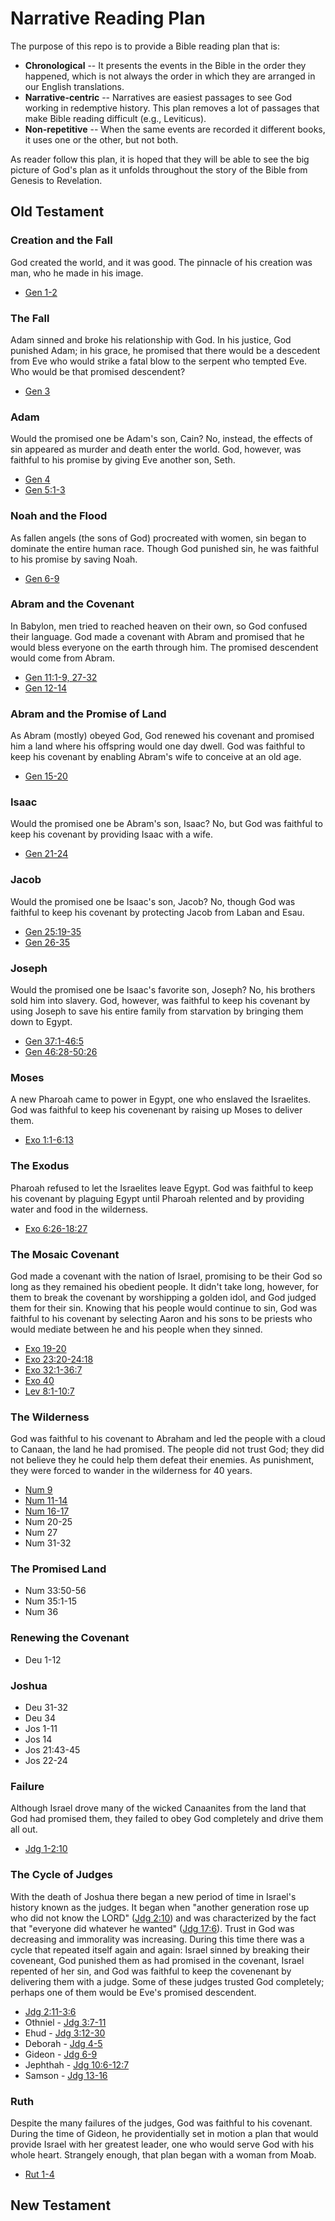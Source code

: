 # Narrative Reading Plan
The purpose of this repo is to provide a Bible reading plan that is:
* **Chronological** -- It presents the events in the Bible in the order they happened, which is not always the order in which they are arranged in our English translations.  
* **Narrative-centric** -- Narratives are easiest passages to see God working in redemptive history.  This plan removes a lot of passages that make Bible reading difficult (e.g., Leviticus). 
* **Non-repetitive** -- When the same events are recorded it different books, it uses one or the other, but not both.

As reader follow this plan, it is hoped that they will be able to see the big picture of God's plan as it unfolds throughout the story of the Bible from Genesis to Revelation.
## Old Testament
### Creation and the Fall
God created the world, and it was good. The pinnacle of his creation was man, who he made in his image.
* [Gen 1-2](https://www.biblegateway.com/passage/?search=Gen+1-2&version=HCSB)
### The Fall
Adam sinned and broke his relationship with God. In his justice, God punished Adam; in his grace, he promised that there would be a descedent from Eve who would strike a fatal blow to the serpent who tempted Eve. Who would be that promised descendent?
* [Gen 3](https://www.biblegateway.com/passage/?search=Gen+3&version=HCSB)
### Adam
Would the promised one be Adam's son, Cain? No, instead, the effects of sin appeared as murder and death enter the world.  God, however, was faithful to his promise by giving Eve another son, Seth.
* [Gen 4](https://www.biblegateway.com/passage/?search=Gen+4&version=HCSB)
* [Gen 5:1-3](https://www.biblegateway.com/passage/?search=Gen+5%3A1-3&version=HCSB)
### Noah and the Flood
As fallen angels (the sons of God) procreated with women, sin began to dominate the entire human race.  Though God punished sin, he was faithful to his promise by saving Noah.
* [Gen 6-9](https://www.biblegateway.com/passage/?search=Gen+6-9&version=HCSB)
### Abram and the Covenant
In Babylon, men tried to reached heaven on their own, so God confused their language.  God made a covenant with Abram and promised that he would bless everyone on the earth through him.  The promised descendent would come from Abram.
* [Gen 11:1-9, 27-32](https://www.biblegateway.com/passage/?search=Gen+11%3A1-9%2C+27-32&version=HCSB)
* [Gen 12-14](https://www.biblegateway.com/passage/?search=Gen+12-14&version=HCSB)
### Abram and the Promise of Land
As Abram (mostly) obeyed God, God renewed his covenant and promised him a land where his offspring would one day dwell. God was faithful to keep his covenant by enabling Abram's wife to conceive at an old age.
* [Gen 15-20](https://www.biblegateway.com/passage/?search=Gen+15-20&version=HCSB)
### Isaac
Would the promised one be Abram's son, Isaac? No, but God was faithful to keep his covenant by providing Isaac with a wife.
* [Gen 21-24](https://www.biblegateway.com/passage/?search=Gen+21-24&version=HCSB)
### Jacob
Would the promised one be Isaac's son, Jacob? No, though God was faithful to keep his covenant by protecting Jacob from Laban and Esau.
* [Gen 25:19-35](https://www.biblegateway.com/passage/?search=Gen+25%3A19-35&version=HCSB)
* [Gen 26-35](https://www.biblegateway.com/passage/?search=Gen+26-35&version=HCSB)
### Joseph
Would the promised one be Isaac's favorite son, Joseph? No, his brothers sold him into slavery. God, however, was faithful to keep his covenant by using Joseph to save his entire family from starvation by bringing them down to Egypt.
* [Gen 37:1-46:5](https://www.biblegateway.com/passage/?search=Gen+37-46%3A5&version=HCSB)
* [Gen 46:28-50:26](https://www.biblegateway.com/passage/?search=Gen+46%3A28+-+Gen+50&version=HCSB)
### Moses
A new Pharoah came to power in Egypt, one who enslaved the Israelites. God was faithful to keep his covenenant by raising up Moses to deliver them.
* [Exo 1:1-6:13](https://www.biblegateway.com/passage/?search=Exo+1-6%3A13&version=HCSB)
### The Exodus
Pharoah refused to let the Israelites leave Egypt. God was faithful to keep his covenant by plaguing Egypt until Pharoah relented and by providing water and food in the wilderness.
* [Exo 6:26-18:27](https://www.biblegateway.com/passage/?search=Exo+6%3A26-Exo+18&version=HCSB)
### The Mosaic Covenant
God made a covenant with the nation of Israel, promising to be their God so long as they remained his obedient people. It didn't take long, however, for them to break the covenant by worshipping a golden idol, and God judged them for their sin. Knowing that his people would continue to sin, God was faithful to his covenant by selecting Aaron and his sons to be priests who would mediate between he and his people when they sinned.
* [Exo 19-20](https://www.biblegateway.com/passage/?search=Exo+19-20&version=HCSB)
* [Exo 23:20-24:18](https://www.biblegateway.com/passage/?search=Exo+23%3A20-24%3A18&version=HCSB)
* [Exo 32:1-36:7](https://www.biblegateway.com/passage/?search=Exo+32%3A1-36%3A7&version=HCSB)
* [Exo 40](https://www.biblegateway.com/passage/?search=Exo+40&version=HCSB)
* [Lev 8:1-10:7](https://www.biblegateway.com/passage/?search=Lev+8%3A1-10%3A7&version=HCSB)
### The Wilderness
God was faithful to his covenant to Abraham and led the people with a cloud to Canaan, the land he had promised. The people did not trust God; they did not believe they he could help them defeat their enemies. As punishment, they were forced to wander in the wilderness for 40 years.
* [Num 9](https://www.biblegateway.com/passage/?search=num+9&version=HCSB)
* [Num 11-14](https://www.biblegateway.com/passage/?search=Num+11-14&version=HCSB)
* [Num 16-17](https://www.biblegateway.com/passage/?search=Num+16-17&version=HCSB)
* Num 20-25
* Num 27
* Num 31-32
### The Promised Land
* Num 33:50-56
* Num 35:1-15
* Num 36
### Renewing the Covenant
* Deu 1-12
### Joshua
* Deu 31-32
* Deu 34
* Jos 1-11
* Jos 14
* Jos 21:43-45
* Jos 22-24
### Failure
Although Israel drove many of the wicked Canaanites from the land that God had promised them, they failed to obey God completely and drive them all out.
* [Jdg 1-2:10](https://www.biblegateway.com/passage/?search=Jdg+1&version=HCSB)
### The Cycle of Judges
With the death of Joshua there began a new period of time in Israel's history known as the judges.  It began when "another generation rose up who did not know the LORD" ([Jdg 2:10](https://www.biblegateway.com/passage/?search=Jdg+2%3A10&version=HCSB)) and was characterized by the fact that "everyone did whatever he wanted" ([Jdg 17:6](https://www.biblegateway.com/passage/?search=Jdg+17%3A6&version=HCSB)).  Trust in God was decreasing and immorality was increasing.  During this time there was a cycle that repeated itself again and again:  Israel sinned by breaking their coveneant, God punished them as had promised in the covenant, Israel repented of her sin, and God was faithful to keep the covenenant by delivering them with a judge. Some of these judges trusted God completely; perhaps one of them would be Eve's promised descendent.
* [Jdg 2:11-3:6](https://www.biblegateway.com/passage/?search=Jdg+2%3A11&version=HCSB)
* Othniel - [Jdg 3:7-11](https://www.biblegateway.com/passage/?search=Jdg+3%3A7-11&version=HCSB)
* Ehud - [Jdg 3:12-30](https://www.biblegateway.com/passage/?search=Jdg+3%3A12-30&version=HCSB)
* Deborah - [Jdg 4-5](https://www.biblegateway.com/passage/?search=Jdg+4-5&version=HCSB)
* Gideon - [Jdg 6-9](https://www.biblegateway.com/passage/?search=Jdg+6-9&version=HCSB)
* Jephthah - [Jdg 10:6-12:7](https://www.biblegateway.com/passage/?search=Jdg+10%3A6&version=HCSB)
* Samson - [Jdg 13-16](https://www.biblegateway.com/passage/?search=Jdg+13&version=HCSB)
### Ruth
Despite the many failures of the judges, God was faithful to his covenant.  During the time of Gideon, he providentially set in motion a plan that would provide Israel with her greatest leader, one who would serve God with his whole heart.  Strangely enough, that plan began with a woman from Moab.
* [Rut 1-4](https://www.biblegateway.com/passage/?search=Ruth+1-4&version=HCSB)
## New Testament
